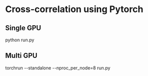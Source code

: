 # Cross-correlation using Pytorch

## Single GPU
python run.py

## Multi GPU
torchrun --standalone --nproc_per_node=8 run.py
